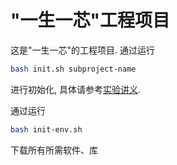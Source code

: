# "一生一芯"工程项目

这是"一生一芯"的工程项目. 通过运行
```bash
bash init.sh subproject-name
```
进行初始化, 具体请参考[实验讲义][lecture note].

[lecture note]: https://docs.ysyx.org/schedule.html

通过运行
```bash
bash init-env.sh
```
下载所有所需软件、库
